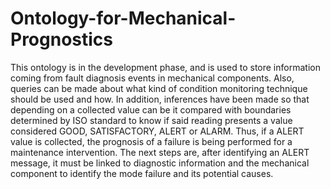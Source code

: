 # Ontology-for-Mechanical-Prognostics
This ontology is in the development phase, and is used to store information coming from fault diagnosis events in mechanical components. Also, queries can be made about what kind of condition monitoring technique should be used and how. In addition, inferences have been made so that depending on a collected value can be it compared with boundaries determined by ISO standard to know if said reading presents a value considered GOOD, SATISFACTORY, ALERT or ALARM. Thus, if a ALERT value is collected, the prognosis of a failure is being performed for a maintenance intervention. The next steps are, after identifying an ALERT message, it must be linked to diagnostic information and the mechanical component to identify the mode failure and its potential causes.
